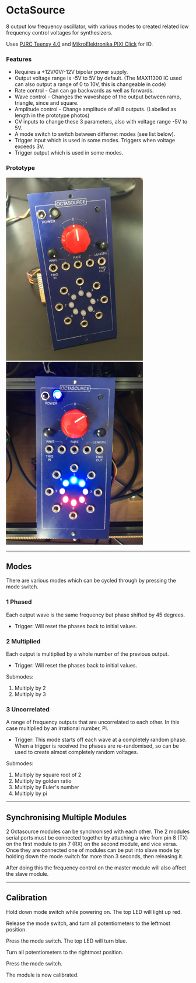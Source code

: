 
# OctaSource

8 output low frequency oscillator, with various modes to created related low frequency control voltages for synthesizers.

Uses [PJRC Teensy 4.0](https://www.pjrc.com/teensy-4-0/) and [MikroElektronika PIXI Click](https://www.mikroe.com/pixi-click) for IO.

### Features
* Requires a +12V/0V/-12V bipolar power supply.
* Output voltage range is -5V to 5V by default. (The MAX11300 IC used can also output a range of 0 to 10V, this is changeable in code)
* Rate control - Can can go backwards as well as forwards.
* Wave control - Changes the waveshape of the output between ramp, triangle, since and square.
* Amplitude control - Change amplitude of all 8 outputs. (Labelled as length in the prototype photos)
* CV inputs to change these 3 parameters, also with voltage range -5V to 5V.
* A mode switch to switch between differnet modes (see list below).
* Trigger input which is used in some modes. Triggers when voltage exceeds 3V.
* Trigger output which is used in some modes.


### Prototype

<img src="images/octasource_prototype_032020_1.jpg" height="500" /> <img src="images/octasource_prototype_032020_2.jpg" height="500" />


---

## Modes

There are various modes which can be cycled through by pressing the mode switch.

### 1 Phased

Each output wave is the same frequency but phase shifted by 45 degrees.
* Trigger: Will reset the phases back to initial values.

### 2 Multiplied

Each output is multiplied by a whole number of the previous output.
* Trigger: Will reset the phases back to initial values.

Submodes:
1. Multiply by 2
2. Multiply by 3


### 3 Uncorrelated

A range of frequency outputs that are uncorrelated to each other. In this case multiplied by an irrational number, Pi.
* Trigger: This mode starts off each wave at a completely random phase. When a trigger is received the phases are re-randomised, so can be used to create almost completely random voltages.

Submodes:
1. Multiply by square root of 2
2. Multiply by golden ratio
3. Multiply by Euler's number
4. Multiply by pi

---

## Synchronising Multiple Modules

2 Octasource modules can be synchronised with each other. The 2 modules serial ports must be connected together by attaching a wire from pin 8 (TX) on the first module to pin 7 (RX) on the second module, and vice versa. Once they are connected one of modules can be put into slave mode by holding down the mode switch for more than 3 seconds, then releasing it.

After doing this the frequency control on the master module will also affect the slave module.

---

## Calibration

Hold down mode switch while powering on. The top LED will light up red.

Release the mode switch, and turn all potentiometers to the leftmost position.

Press the mode switch. The top LED will turn blue.

Turn all potentiometers to the rightmost position.

Press the mode switch.

The module is now calibrated.

